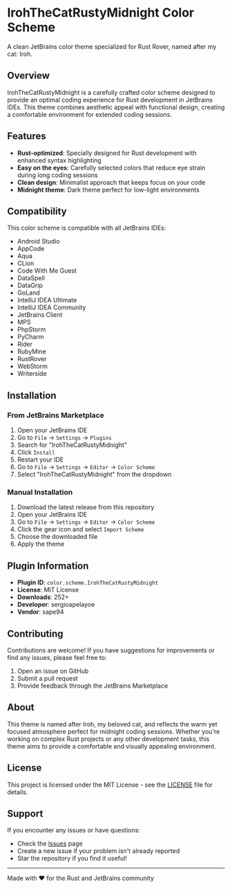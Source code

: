 # IrohTheCatRustyMidnight Color Scheme

A clean JetBrains color theme specialized for Rust Rover, named after my cat: Iroh.

## Overview

IrohTheCatRustyMidnight is a carefully crafted color scheme designed to provide an optimal coding experience for Rust development in JetBrains IDEs. This theme combines aesthetic appeal with functional design, creating a comfortable environment for extended coding sessions.

## Features

- **Rust-optimized**: Specially designed for Rust development with enhanced syntax highlighting
- **Easy on the eyes**: Carefully selected colors that reduce eye strain during long coding sessions
- **Clean design**: Minimalist approach that keeps focus on your code
- **Midnight theme**: Dark theme perfect for low-light environments

## Compatibility

This color scheme is compatible with all JetBrains IDEs:

- Android Studio
- AppCode
- Aqua
- CLion
- Code With Me Guest
- DataSpell
- DataGrip
- GoLand
- IntelliJ IDEA Ultimate
- IntelliJ IDEA Community
- JetBrains Client
- MPS
- PhpStorm
- PyCharm
- Rider
- RubyMine
- RustRover
- WebStorm
- Writerside

## Installation

### From JetBrains Marketplace

1. Open your JetBrains IDE
2. Go to `File` → `Settings` → `Plugins`
3. Search for "IrohTheCatRustyMidnight"
4. Click `Install`
5. Restart your IDE
6. Go to `File` → `Settings` → `Editor` → `Color Scheme`
7. Select "IrohTheCatRustyMidnight" from the dropdown

### Manual Installation

1. Download the latest release from this repository
2. Open your JetBrains IDE
3. Go to `File` → `Settings` → `Editor` → `Color Scheme`
4. Click the gear icon and select `Import Scheme`
5. Choose the downloaded file
6. Apply the theme

## Plugin Information

- **Plugin ID**: `color.scheme.IrohTheCatRustyMidnight`
- **License**: MIT License
- **Downloads**: 252+
- **Developer**: sergioapelayoe
- **Vendor**: sape94

## Contributing

Contributions are welcome! If you have suggestions for improvements or find any issues, please feel free to:

1. Open an issue on GitHub
2. Submit a pull request
3. Provide feedback through the JetBrains Marketplace

## About

This theme is named after Iroh, my beloved cat, and reflects the warm yet focused atmosphere perfect for midnight coding sessions. Whether you're working on complex Rust projects or any other development tasks, this theme aims to provide a comfortable and visually appealing environment.

## License

This project is licensed under the MIT License - see the [LICENSE](LICENSE) file for details.

## Support

If you encounter any issues or have questions:

- Check the [Issues](https://github.com/sape94/IrohTheCatRustyMidnight-JetBrainsColorTheme/issues) page
- Create a new issue if your problem isn't already reported
- Star the repository if you find it useful!

---

Made with ❤️ for the Rust and JetBrains community
